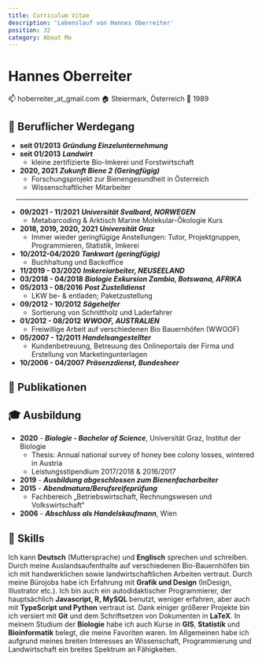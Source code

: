 ```yaml
---
title: Curriculum Vitae
description: 'Lebenslauf von Hannes Oberreiter'
position: 32
category: About Me
---
```


# Hannes Oberreiter

:mailbox: hoberreiter_at_gmail.com
:house: Steiermark, Österreich
:birthday: 1989

## :construction_worker: Beruflicher Werdegang

- **seit 01/2013**    ***Gründung Einzelunternehmung***
- **seit 01/2013**    ***Landwirt***
  - kleine zertifizierte Bio-Imkerei und Forstwirtschaft
- **2020, 2021**  ***Zukunft Biene 2 (Geringfügig)***
  - Forschungsprojekt zur Bienengesundheit in Österreich
  - Wissenschaftlicher Mitarbeiter

<hr style="margin: 1rem" />

- **09/2021 - 11/2021** ***Universität Svalbard, NORWEGEN***
  - Metabarcoding & Arktisch Marine Molekular-Ökologie Kurs
- **2018, 2019, 2020, 2021**    ***Universität Graz***
  - Immer wieder geringfügige Anstellungen: Tutor, Projektgruppen, Programmieren, Statistik, Imkerei
- **10/2012-04/2020**     ***Tankwart (geringfügig)***
  - Buchhaltung und Backoffice
- **11/2019 - 03/2020**   ***Imkereiarbeiter, NEUSEELAND***
- **03/2018 - 04/2018**   ***Biologie Exkursion Zambia, Botswana, AFRIKA***
- **05/2013 - 08/2016**   ***Post Zustelldienst***
  - LKW be- & entladen; Paketzustellung
- **09/2012 - 10/2012**   ***Sägehelfer***
  - Sortierung von Schnittholz und Laderfahrer
- **01/2012 - 08/2012**   ***WWOOF, AUSTRALIEN***
  - Freiwillige Arbeit auf verschiedenen Bio Bauernhöfen (WWOOF)
- **05/2007 - 12/2011**   ***Handelsangestellter***
  - Kundenbetreuung, Betreuung des Onlineportals der Firma und Erstellung von Marketingunterlagen
- **10/2006 - 04/2007**   ***Präsenzdienst, Bundesheer***

## :paperclip: Publikationen

<markdown-publications></markdown-publications>

## :mortar_board: Ausbildung

- **2020** - ***Biologie - Bachelor of Science***, Universität Graz, Institut der Biologie
  - Thesis: Annual national survey of honey bee colony losses, wintered in Austria
  - Leistungsstipendium 2017/2018 & 2016/2017
- **2019** - ***Ausbildung abgeschlossen zum Bienenfacharbeiter***
- **2015** - ***Abendmatura/Berufsreifeprüfung***
  - Fachbereich „Betriebswirtschaft, Rechnungswesen und Volkswirtschaft“
- **2006** - ***Abschluss als Handelskaufmann***, Wien

## :memo: Skills

Ich kann **Deutsch** (Muttersprache) und **Englisch** sprechen und schreiben. Durch meine Auslandsaufenthalte auf verschiedenen Bio-Bauernhöfen bin ich mit handwerklichen sowie landwirtschaftlichen Arbeiten vertraut. Durch meine Bürojobs habe ich Erfahrung mit **Grafik und Design** (InDesign, Illustrator etc.). Ich bin auch ein autodidaktischer Programmierer, der hauptsächlich **Javascript, R, MySQL** benutzt, weniger erfahren, aber auch mit **TypeScript und Python** vertraut ist. Dank einiger größerer Projekte bin ich versiert mit **Git** und dem Schriftsetzen von Dokumenten in **LaTeX**. In meinem Studium der **Biologie** habe ich auch Kurse in **GIS**, **Statistik** und **Bioinformatik** belegt, die meine Favoriten waren. Im Allgemeinen habe ich aufgrund meines breiten Interesses an Wissenschaft, Programmierung und Landwirtschaft ein breites Spektrum an Fähigkeiten.

<markdown-cloud-image url="btree-info/img/hannes" alt="Hannes Oberreiter"></markdown-cloud-image>
